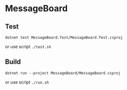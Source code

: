 # MessageBoard

## Test
`dotnet test MessageBoard.Test/MessageBoard.Test.csproj`

or use script `./test.sh`

## Build
`dotnet run --project MessageBoard/MessageBoard.csproj`

or use script `./run.sh`

